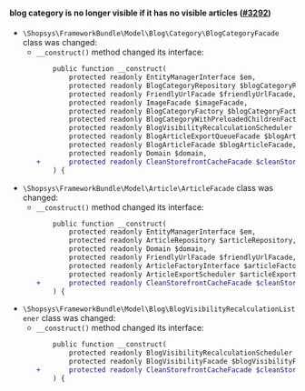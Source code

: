 #### blog category is no longer visible if it has no visible articles ([#3292](https://github.com/shopsys/shopsys/pull/3292))

-   `\Shopsys\FrameworkBundle\Model\Blog\Category\BlogCategoryFacade` class was changed:
    -   `__construct()` method changed its interface:
        ```diff
            public function __construct(
                protected readonly EntityManagerInterface $em,
                protected readonly BlogCategoryRepository $blogCategoryRepository,
                protected readonly FriendlyUrlFacade $friendlyUrlFacade,
                protected readonly ImageFacade $imageFacade,
                protected readonly BlogCategoryFactory $blogCategoryFactory,
                protected readonly BlogCategoryWithPreloadedChildrenFactory $blogCategoryWithPreloadedChildrenFactory,
                protected readonly BlogVisibilityRecalculationScheduler $blogVisibilityRecalculationScheduler,
                protected readonly BlogArticleExportQueueFacade $blogArticleExportQueueFacade,
                protected readonly BlogArticleFacade $blogArticleFacade,
                protected readonly Domain $domain,
        +       protected readonly CleanStorefrontCacheFacade $cleanStorefrontCacheFacade,
            ) {
        ```
-   `\Shopsys\FrameworkBundle\Model\Article\ArticleFacade` class was changed:
    -   `__construct()` method changed its interface:
        ```diff
            public function __construct(
                protected readonly EntityManagerInterface $em,
                protected readonly ArticleRepository $articleRepository,
                protected readonly Domain $domain,
                protected readonly FriendlyUrlFacade $friendlyUrlFacade,
                protected readonly ArticleFactoryInterface $articleFactory,
                protected readonly ArticleExportScheduler $articleExportScheduler,
        +       protected readonly CleanStorefrontCacheFacade $cleanStorefrontCacheFacade,
            ) {
        ```
-   `\Shopsys\FrameworkBundle\Model\Blog\BlogVisibilityRecalculationListener` class was changed:
    -   `__construct()` method changed its interface:
        ```diff
            public function __construct(
                protected readonly BlogVisibilityRecalculationScheduler $blogVisibilityRecalculationScheduler,
                protected readonly BlogVisibilityFacade $blogVisibilityFacade,
        +       protected readonly CleanStorefrontCacheFacade $cleanStorefrontCacheFacade,
            ) {
        ```
